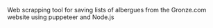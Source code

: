 Web scrapping tool for saving lists of albergues from the Gronze.com website using puppeteer and Node.js

